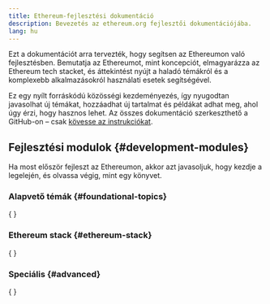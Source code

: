 ```yaml
---
title: Ethereum-fejlesztési dokumentáció
description: Bevezetés az ethereum.org fejlesztői dokumentációjába.
lang: hu
---
```


Ezt a dokumentációt arra tervezték, hogy segítsen az Ethereumon való fejlesztésben. Bemutatja az Ethereumot, mint koncepciót, elmagyarázza az Ethereum tech stacket, és áttekintést nyújt a haladó témákról és a komplexebb alkalmazásokról használati esetek segítségével.

Ez egy nyílt forráskódú közösségi kezdeményezés, így nyugodtan javasolhat új témákat, hozzáadhat új tartalmat és példákat adhat meg, ahol úgy érzi, hogy hasznos lehet. Az összes dokumentáció szerkeszthető a GitHub-on – csak [kövesse az instrukciókat](https://github.com/ethereum/ethereum-org-website/blob/dev/docs/editing-markdown.md).

## Fejlesztési modulok \{#development-modules}

Ha most először fejleszt az Ethereumon, akkor azt javasoljuk, hogy kezdje a legelején, és olvassa végig, mint egy könyvet.

### Alapvető témák \{#foundational-topics}

{
	<DeveloperDocsLinks headerId="foundational-topics" />
}

### Ethereum stack \{#ethereum-stack}

{
	<DeveloperDocsLinks headerId="ethereum-stack" />
}

### Speciális \{#advanced}

{
	<DeveloperDocsLinks headerId="advanced" />
}
